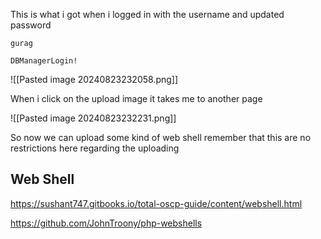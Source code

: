 
This is what i got when i logged in with the username and updated password
```
gurag
```

```
DBManagerLogin!
```

![[Pasted image 20240823232058.png]]


When i click on the upload image it takes me to another page

![[Pasted image 20240823232231.png]]

So now we can upload some kind of web shell remember that this are no restrictions here regarding the uploading

## Web Shell

https://sushant747.gitbooks.io/total-oscp-guide/content/webshell.html

https://github.com/JohnTroony/php-webshells

